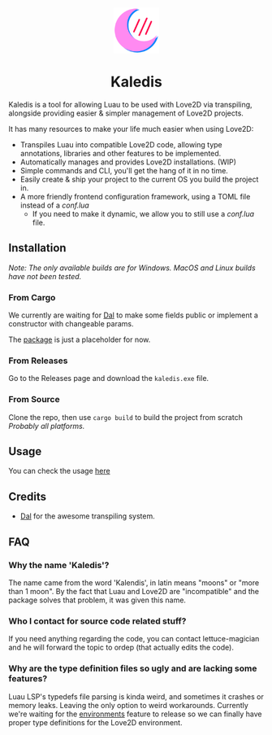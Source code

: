 <div align="center">
<img width=90 height=90 src="./images/image.png" align="center" />

# Kaledis

</div>

Kaledis is a tool for allowing Luau to be used with Love2D via transpiling, alongside providing easier & simpler management of Love2D projects.

It has many resources to make your life much easier when using Love2D:
* Transpiles Luau into compatible Love2D code, allowing type annotations, libraries and other features to be implemented.
* Automatically manages and provides Love2D installations. (WIP)
* Simple commands and CLI, you'll get the hang of it in no time.
* Easily create & ship your project to the current OS you build the project in.
* A more friendly frontend configuration framework, using a TOML file instead of a *conf.lua*
  * If you need to make it dynamic, we allow you to still use a *conf.lua* file.

## Installation
*Note: The only available builds are for Windows. MacOS and Linux builds have not been tested.*

### From Cargo 
We currently are waiting for [Dal](https://github.com/CavefulGames/dal) to make some fields public or implement a constructor with changeable params.

The [package](https://crates.io/crates/kaledis) is just a placeholder for now.

### From Releases
Go to the Releases page and download the `kaledis.exe` file.

### From Source
Clone the repo, then use `cargo build` to build the project from scratch *Probably all platforms.*

## Usage
You can check the usage [here](USAGE.md)

## Credits
- [Dal](https://github.com/CavefulGames/dalbit) for the awesome transpiling system.

## FAQ
### Why the name 'Kaledis'?
The name came from the word 'Kalendis', in latin means "moons" or "more than 1 moon". By the fact that Luau and Love2D are "incompatible" and the package solves that problem, it was given this name.

### Who I contact for source code related stuff?
If you need anything regarding the code, you can contact lettuce-magician and he will forward the topic to ordep (that actually edits the code).

### Why are the type definition files so ugly and are lacking some features?
Luau LSP's typedefs file parsing is kinda weird, and sometimes it crashes or memory leaks. Leaving the only option to weird workarounds.
Currently we're waiting for the [environments](https://github.com/JohnnyMorganz/luau-lsp/pull/84) feature to release so we can finally have proper type definitions for the Love2D environment.